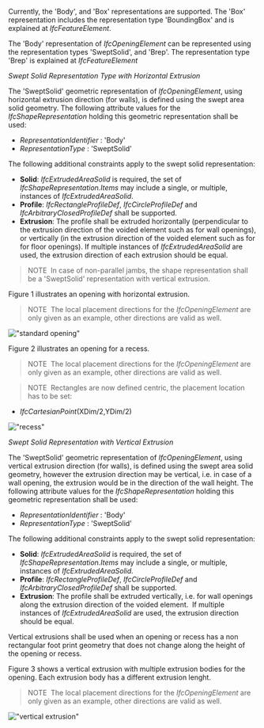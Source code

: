 Currently, the 'Body', and 'Box' representations are supported. The 'Box' representation includes the representation type 'BoundingBox' and is explained at _IfcFeatureElement_.

The 'Body' representation of _IfcOpeningElement_ can be represented using the representation types 'SweptSolid', and 'Brep'. The representation type 'Brep' is explained at _IfcFeatureElement_

_Swept Solid Representation Type with Horizontal
Extrusion_

The 'SweptSolid' geometric representation of _IfcOpeningElement_, using horizontal extrusion direction (for walls), is defined using the swept area solid geometry. The following attribute values for the _IfcShapeRepresentation_ holding this geometric representation shall be used:

* _RepresentationIdentifier_ : 'Body'
* _RepresentationType_ : 'SweptSolid'

The following additional constraints apply to the swept solid representation:

* **Solid**: _IfcExtrudedAreaSolid_ is required, the set of _IfcShapeRepresentation.Items_ may include a single, or multiple, instances of _IfcExtrudedAreaSolid_.
* **Profile**: _IfcRectangleProfileDef_, _IfcCircleProfileDef_ and _IfcArbitraryClosedProfileDef_ shall be supported.
* **Extrusion**: The profile shall be extruded horizontally (perpendicular to the extrusion direction of the voided element such as for wall openings), or vertically (in the extrusion direction of the voided element such as for for floor openings). If multiple instances of _IfcExtrudedAreaSolid_ are used, the extrusion direction of each extrusion should be equal.

> NOTE&nbsp; In case of non-parallel jambs, the shape representation shall be a 'SweptSolid' representation with vertical extrusion.

Figure 1 illustrates an opening with horizontal extrusion.

> NOTE&nbsp; The local placement directions for the _IfcOpeningElement_ are only given as an example, other directions are valid as well.

!["standard opening"](../../../figures/ifcopeningelement_horizontal-layout1.png "Figure 1 &mdash; Opening with full extrusion")

Figure 2 illustrates an opening for a recess.

> NOTE&nbsp; The local placement directions for the _IfcOpeningElement_ are only given as an example, other directions are valid as well.

> NOTE&nbsp; Rectangles are now defined centric, the placement location has to be set:

* _IfcCartesianPoint_(XDim/2,YDim/2)

!["recess"](../../../figures/ifcopeningelement_recess-layout1.png "Figure 2 &mdash; Opening with recess extrusion")

_Swept Solid Representation with Vertical Extrusion_

The 'SweptSolid' geometric representation of _IfcOpeningElement_, using vertical extrusion direction (for walls), is defined using the swept area solid geometry, however the extrusion direction may be vertical, i.e. in case of a wall opening, the extrusion would be in the direction of the wall height. The following attribute values for the _IfcShapeRepresentation_ holding this geometric representation shall be used:

* _RepresentationIdentifier_ : 'Body'
* _RepresentationType_ : 'SweptSolid'

The following additional constraints apply to the swept solid representation:

* **Solid**: _IfcExtrudedAreaSolid_ is required, the set of _IfcShapeRepresentation.Items_ may include a single, or multiple, instances of _IfcExtrudedAreaSolid_.
* **Profile**: _IfcRectangleProfileDef_, _IfcCircleProfileDef_ and _IfcArbitraryClosedProfileDef_ shall be supported.
* **Extrusion**: The profile shall be extruded vertically, i.e. for wall openings along the extrusion direction of the voided element.  If multiple instances of _IfcExtrudedAreaSolid_ are used, the extrusion direction should be equal.

Vertical extrusions shall be used when an opening or recess has a non rectangular foot print geometry that does not change along the height of the opening or recess.

Figure 3 shows a vertical extrusion with multiple extrusion bodies for the opening. Each extrusion body has a different extrusion lenght.

> NOTE&nbsp; The local placement directions for the _IfcOpeningElement_ are only given as an example, other directions are valid as well.

!["vertical extrusion"](../../../figures/ifcopeningelement_vertical-layout1.png "Figure 3 &mdash; Opening with multiple extrusions")